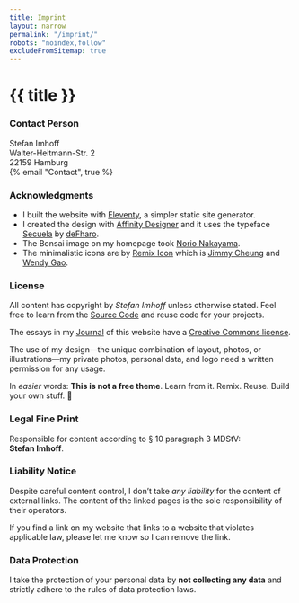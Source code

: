 ```yaml
---
title: Imprint
layout: narrow
permalink: "/imprint/"
robots: "noindex,follow"
excludeFromSitemap: true
---
```


# {{ title }}

### Contact Person

Stefan Imhoff<br />
Walter-Heitmann-Str. 2<br />
22159 Hamburg<br />
{% email "Contact", true %}

### Acknowledgments

- I built the website with [Eleventy], a simpler static site generator.
- I created the design with [Affinity Designer] and it uses the typeface [Secuela] by [deFharo].
- The Bonsai image on my homepage took [Norio Nakayama].
- The minimalistic icons are by [Remix Icon] which is [Jimmy Cheung] and [Wendy Gao].

### License

All content has copyright by _Stefan Imhoff_ unless otherwise stated. Feel free to learn from the [Source Code] and reuse code for your projects.

The essays in my [Journal](/journal/) of this website have a [Creative Commons license].

The use of my design—the unique combination of layout, photos, or illustrations—my private photos, personal data, and logo need a written permission for any usage.

In _easier_ words: **This is not a free theme**. Learn from it. Remix. Reuse. Build your own stuff. 🤘

### Legal Fine Print

Responsible for content according to § 10 paragraph 3 MDStV: **Stefan&nbsp;Imhoff**.

### Liability Notice

Despite careful content control, I don’t take _any liability_ for the content of external links. The content of the linked pages is the sole responsibility of their operators.

If you find a link on my website that links to a website that violates applicable law, please let me know so I can remove the link.

### Data Protection

I take the protection of your personal data by **not collecting any data** and strictly adhere to the rules of data protection laws.

[eleventy]: https://www.11ty.dev/
[affinity designer]: https://affinity.serif.com/designer/
[secuela]: https://fontlibrary.org/en/font/secuela-variable
[defharo]: https://github.com/defharo
[norio nakayama]: https://www.flickr.com/photos/norio-nakayama/9156103138
[remix icon]: https://remixicon.com/
[jimmy cheung]: https://github.com/xiaochunjimmy
[wendy gao]: https://github.com/wendygaoyuan
[source code]: https://github.com/kogakure/website-11ty-stefanimhoff.de
[creative commons license]: https://creativecommons.org/licenses/by-nc-sa/4.0/
